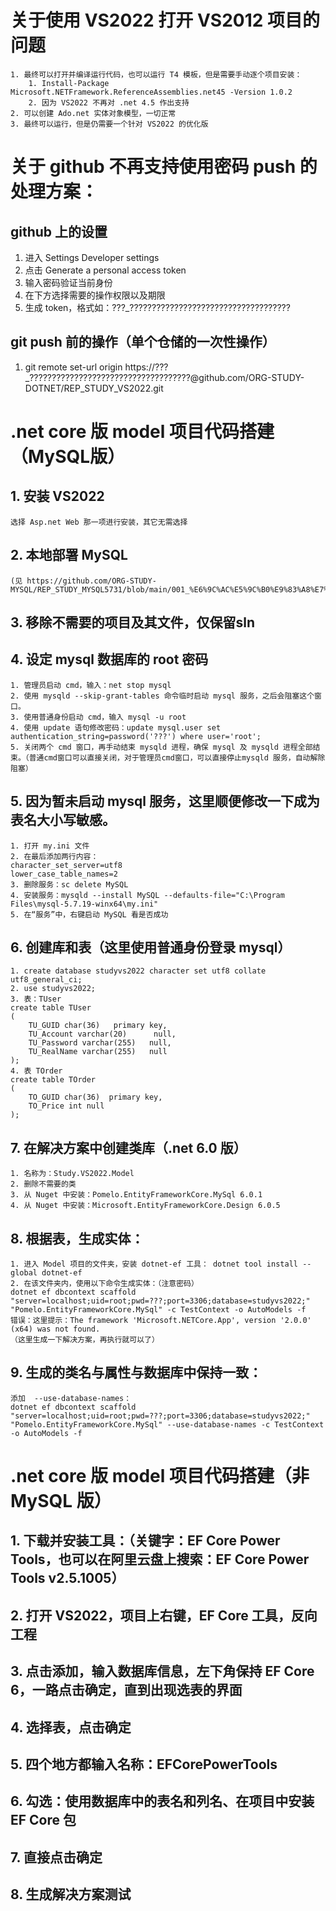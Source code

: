 # 关于使用 VS2022 打开 VS2012 项目的问题

```
1. 最终可以打开并编译运行代码，也可以运行 T4 模板，但是需要手动逐个项目安装：
	1. Install-Package Microsoft.NETFramework.ReferenceAssemblies.net45 -Version 1.0.2
	2. 因为 VS2022 不再对 .net 4.5 作出支持
2. 可以创建 Ado.net 实体对象模型，一切正常
3. 最终可以运行，但是仍需要一个针对 VS2022 的优化版
```

# 关于 github 不再支持使用密码 push 的处理方案：

## github 上的设置
1. 进入 Settings  Developer settings
2. 点击  Generate a personal access token
3. 输入密码验证当前身份
4. 在下方选择需要的操作权限以及期限
5. 生成 token，格式如：???_????????????????????????????????????

## git push 前的操作（单个仓储的一次性操作）
1. git remote set-url origin https://???_????????????????????????????????????@github.com/ORG-STUDY-DOTNET/REP_STUDY_VS2022.git

# .net core 版 model 项目代码搭建（MySQL版）

## 1. 安装 VS2022
```
选择 Asp.net Web 那一项进行安装，其它无需选择
```

## 2. 本地部署 MySQL 
```
(见 https://github.com/ORG-STUDY-MYSQL/REP_STUDY_MYSQL5731/blob/main/001_%E6%9C%AC%E5%9C%B0%E9%83%A8%E7%BD%B2%E6%AD%A5%E9%AA%A4.md)
```
## 3. 移除不需要的项目及其文件，仅保留sln

## 4. 设定 mysql 数据库的 root 密码
```
1. 管理员启动 cmd，输入：net stop mysql
2. 使用 mysqld --skip-grant-tables 命令临时启动 mysql 服务，之后会阻塞这个窗口。
3. 使用普通身份启动 cmd，输入 mysql -u root
4. 使用 update 语句修改密码：update mysql.user set authentication_string=password('???') where user='root';
5. 关闭两个 cmd 窗口，再手动结束 mysqld 进程，确保 mysql 及 mysqld 进程全部结束。（普通cmd窗口可以直接关闭，对于管理员cmd窗口，可以直接停止mysqld 服务，自动解除阻塞）
```

## 5. 因为暂未启动 mysql 服务，这里顺便修改一下成为表名大小写敏感。
```
1. 打开 my.ini 文件
2. 在最后添加两行内容：
character_set_server=utf8
lower_case_table_names=2
3. 删除服务：sc delete MySQL
4. 安装服务：mysqld --install MySQL --defaults-file="C:\Program Files\mysql-5.7.19-winx64\my.ini"
5. 在“服务”中，右键启动 MySQL 看是否成功
```

## 6. 创建库和表（这里使用普通身份登录 mysql）
```
1. create database studyvs2022 character set utf8 collate utf8_general_ci;
2. use studyvs2022;
3. 表：TUser
create table TUser
(
	TU_GUID char(36)   primary key,
	TU_Account varchar(20)		null,
	TU_Password varchar(255)   null,
	TU_RealName varchar(255)   null
);
4. 表 TOrder
create table TOrder
(
	TO_GUID char(36)  primary key,
	TO_Price int null
);
```

## 7. 在解决方案中创建类库（.net 6.0 版）
```
1. 名称为：Study.VS2022.Model
2. 删除不需要的类
3. 从 Nuget 中安装：Pomelo.EntityFrameworkCore.MySql 6.0.1
4. 从 Nuget 中安装：Microsoft.EntityFrameworkCore.Design 6.0.5
```

## 8. 根据表，生成实体：
```
1. 进入 Model 项目的文件夹，安装 dotnet-ef 工具： dotnet tool install --global dotnet-ef
2. 在该文件夹内，使用以下命令生成实体：（注意密码）
dotnet ef dbcontext scaffold "server=localhost;uid=root;pwd=???;port=3306;database=studyvs2022;" "Pomelo.EntityFrameworkCore.MySql" -c TestContext -o AutoModels -f
错误：这里提示：The framework 'Microsoft.NETCore.App', version '2.0.0' (x64) was not found.
（这里生成一下解决方案，再执行就可以了）
```

## 9. 生成的类名与属性与数据库中保持一致：
```
添加  --use-database-names：
dotnet ef dbcontext scaffold "server=localhost;uid=root;pwd=???;port=3306;database=studyvs2022;" "Pomelo.EntityFrameworkCore.MySql" --use-database-names -c TestContext -o AutoModels -f
```

# .net core 版 model 项目代码搭建（非 MySQL 版）
## 1. 下载并安装工具：（关键字：EF Core Power Tools，也可以在阿里云盘上搜索：EF Core Power Tools v2.5.1005）
## 2. 打开 VS2022，项目上右键，EF Core 工具，反向工程
## 3. 点击添加，输入数据库信息，左下角保持 EF Core 6，一路点击确定，直到出现选表的界面
## 4. 选择表，点击确定
## 5. 四个地方都输入名称：EFCorePowerTools
## 6. 勾选：使用数据库中的表名和列名、在项目中安装 EF Core 包
## 7. 直接点击确定
## 8. 生成解决方案测试
